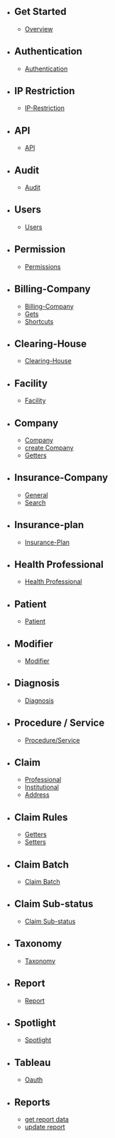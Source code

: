- ## Get Started
    - [Overview](/{{route}}/{{version}}/overview)

- ## Authentication
    - [Authentication](/{{route}}/{{version}}/auth)

- ## IP Restriction
    - [IP-Restriction](/{{route}}/{{version}}/ip-restriction)

- ## API
    - [API](/{{route}}/{{version}}/api)
- ## Audit
    - [Audit](/{{route}}/{{version}}/audit)

- ## Users
    - [Users](/{{route}}/{{version}}/user)

- ## Permission
    - [Permissions](/{{route}}/{{version}}/permission)

- ## Billing-Company
    - [Billing-Company](/{{route}}/{{version}}/billing-company)
    - [Gets](/{{route}}/{{version}}/billing-company/gets)
    - [Shortcuts](/{{route}}/{{version}}/billing-company/shortcuts)

- ## Clearing-House
    - [Clearing-House](/{{route}}/{{version}}/clearing-house)

- ## Facility
    - [Facility](/{{route}}/{{version}}/facility)

- ## Company
    - [Company](/{{route}}/{{version}}/company/company)
    - [create Company](/{{route}}/{{version}}/company/create)
    - [Getters](/{{route}}/{{version}}/company/getters)

- ## Insurance-Company
    - [General](/{{route}}/{{version}}/insurance-company/general)
    - [Search](/{{route}}/{{version}}/insurance-company/search)

- ## Insurance-plan
    - [Insurance-Plan](/{{route}}/{{version}}/insurance-plan)
    
- ## Health Professional
    - [Health Professional](/{{route}}/{{version}}/health-professional)

- ## Patient
    - [Patient](/{{route}}/{{version}}/patient)

- ## Modifier
    - [Modifier](/{{route}}/{{version}}/modifier)

- ## Diagnosis
    - [Diagnosis](/{{route}}/{{version}}/diagnosis)

- ## Procedure / Service
    - [Procedure/Service](/{{route}}/{{version}}/procedure)

- ## Claim
    - [Professional](/{{route}}/{{version}}/claim/professional/claim)
    - [Institutional](/{{route}}/{{version}}/claim/institutional/claim)
    - [Address](/{{route}}/{{version}}/address)
- ## Claim Rules
    - [Getters](/{{route}}/{{version}}/claim/rules/getters)
    - [Setters](/{{route}}/{{version}}/claim/rules/setters)

- ## Claim Batch
    - [Claim Batch](/{{route}}/{{version}}/claim/claim-batch)

- ## Claim Sub-status
    - [Claim Sub-status](/{{route}}/{{version}}/claim/claim-sub-status)

- ## Taxonomy
    - [Taxonomy](/{{route}}/{{version}}/taxonomy)

- ## Report
    - [Report](/{{route}}/{{version}}/report)

- ## Spotlight
    - [Spotlight](/{{route}}/{{version}}/spotlight)

- ## Tableau
    - [Oauth](/{{route}}/{{version}}/tableau/oauth)

- ## Reports
    - [get report data](/{{route}}/{{version}}/reports/get)
    - [update report](/{{route}}/{{version}}/reports/update)